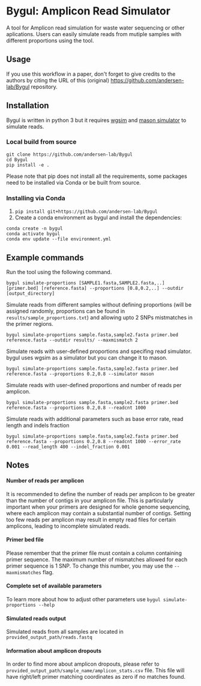# Bygul: Amplicon Read Simulator


A tool for Amplicon read simulation for waste water sequencing or other aplications. Users can easily simulate reads from mutiple samples with different proportions using the tool.

## Usage
If you use this workflow in a paper, don't forget to give credits to the authors by citing the URL of this (original) <https://github.com/andersen-lab/Bygul> repository.

## Installation
Bygul is written in python 3 but it requires <a href="https://github.com/lh3/wgsim">wgsim</a> and 
<a href="https://github.com/seqan/seqan/blob/main/apps/mason2/README.mason_simulator">mason simulator</a>
to simulate reads.

### Local build from source
```
git clone https://github.com/andersen-lab/Bygul
cd Bygul
pip install -e .
```
Please note that pip does not install all the requirements,
some packages need to be installed via Conda or be built from source.

### Installing via Conda
1. `pip install git+https://github.com/andersen-lab/Bygul`
2. Create a conda environment as bygul and install the dependencies:


```
conda create -n bygul
conda activate bygul
conda env update --file environment.yml
```


## Example commands

Run the tool using the following command.
 ```
bygul simulate-proportions [SAMPLE1.fasta,SAMPLE2.fasta,..] [primer.bed] [reference.fasta] --proportions [0.8,0.2,..] --outdir [output_directory]
 ```

Simulate reads from different samples without defining proportions (will be assigned randomly, proportions can be found in `results/sample_proportions.txt`) and allowing upto 2 SNPs mistmatches in the primer regions.
 ```
bygul simulate-proportions sample.fasta,sample2.fasta primer.bed reference.fasta --outdir results/ --maxmismatch 2
 ```
Simulate reads with user-defined proportions and specifing read simulator.
bygul uses wgsim as a simulator but you can change it to mason.
 ```
bygul simulate-proportions sample.fasta,sample2.fasta primer.bed reference.fasta --proportions 0.2,0.8 --simulator mason
 ```
Simulate reads with user-defined proportions and number of reads per amplicon.
 ```
bygul simulate-proportions sample.fasta,sample2.fasta primer.bed reference.fasta --proportions 0.2,0.8 --readcnt 1000
 ```

Simulate reads with additional parameters such as base error rate, read length and indels fraction
 ```
bygul simulate-proportions sample.fasta,sample2.fasta primer.bed reference.fasta --proportions 0.2,0.8 --readcnt 1000 --error_rate 0.001 --read_length 400 --indel_fraction 0.001
 ```
## Notes
#### Number of reads per amplicon
It is recommended to define the number of reads per amplicon to be greater than the number of contigs in your amplicon file. This is particularly important when your primers are designed for whole genome sequencing, where each amplicon may contain a substantial number of contigs. Setting too few reads per amplicon may result in empty read files for certain amplicons, leading to incomplete simulated reads.
#### Primer bed file
Please remember that the primer file must contain a column containing primer sequence. The maximum number of mismatches allowed for each primer sequence is 1 SNP. To change this number, you may use the `--maxmismatches` flag.
#### Complete set of available parameters
To learn more about how to adjust other parameters use `bygul simulate-proportions --help`
#### Simulated reads output
Simulated reads from all samples are located in `provided_output_path/reads.fastq`
#### Information about amplicon dropouts
In order to find more about amplicon dropouts, please refer to `provided_output_path/sample_name/amplicon_stats.csv` file. This file will have right/left primer matching coordinates as zero if no matches found.
